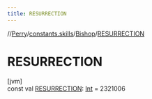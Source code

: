 ```yaml
---
title: RESURRECTION
---
```

//[Perry](../../../index.html)/[constants.skills](../index.html)/[Bishop](index.html)/[RESURRECTION](-r-e-s-u-r-r-e-c-t-i-o-n.html)



# RESURRECTION



[jvm]\
const val [RESURRECTION](-r-e-s-u-r-r-e-c-t-i-o-n.html): [Int](https://kotlinlang.org/api/latest/jvm/stdlib/kotlin/-int/index.html) = 2321006




